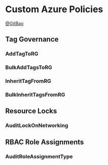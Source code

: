 # Custom Azure Policies 
[@GitBao](https://twitter.com/gitbao)

## Tag Governance

### AddTagToRG
### BulkAddTagsToRG
### InheritTagFromRG
### BulkInheritTagsFromRG

## Resource Locks

### AuditLockOnNetworking

## RBAC Role Assignments

### AuditRoleAssignmentType
